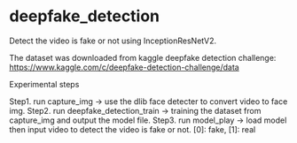 # deepfake_detection
Detect the video is fake or not using InceptionResNetV2.


The dataset was downloaded from kaggle deepfake detection challenge: https://www.kaggle.com/c/deepfake-detection-challenge/data

Experimental steps

Step1.
  run capture_img -> use the dlib face detecter to convert video to face img.
Step2.
  run deepfake_detection_train -> training the dataset from capture_img and output the model file.
Step3.
  run model_play -> load model then input video to detect the video is fake or not. [0]: fake, [1]: real
